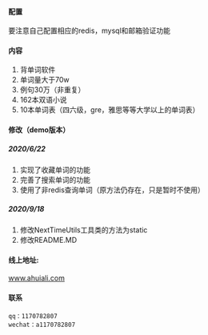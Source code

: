 #### 配置
要注意自己配置相应的redis，mysql和邮箱验证功能<br>

#### 内容
1. 背单词软件
2. 单词量大于70w
3. 例句30万（非重复）
4. 162本双语小说
5. 10本单词表（四六级，gre，雅思等等大学以上的单词表）

#### 修改（demo版本）
##### 2020/6/22
1. 实现了收藏单词的功能
2. 完善了搜索单词的功能
3. 使用了非redis查询单词（原方法仍存在，只是暂时不使用）

##### 2020/9/18
1. 修改NextTimeUtils工具类的方法为static
2. 修改README.MD

#### 线上地址:
www.ahuiali.com

#### 联系
    qq：1170782807
    wechat：a1170782807
    
  